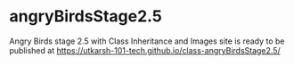 # angryBirdsStage2.5
Angry Birds stage 2.5 with Class Inheritance and Images
site is ready to be published at https://utkarsh-101-tech.github.io/class-angryBirdsStage2.5/
